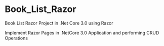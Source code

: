 # Book_List_Razor
Book List Razor Project in .Net Core 3.0 using Razor

Implement Razor Pages in .NetCore 3.0 Application and performing CRUD Operations
